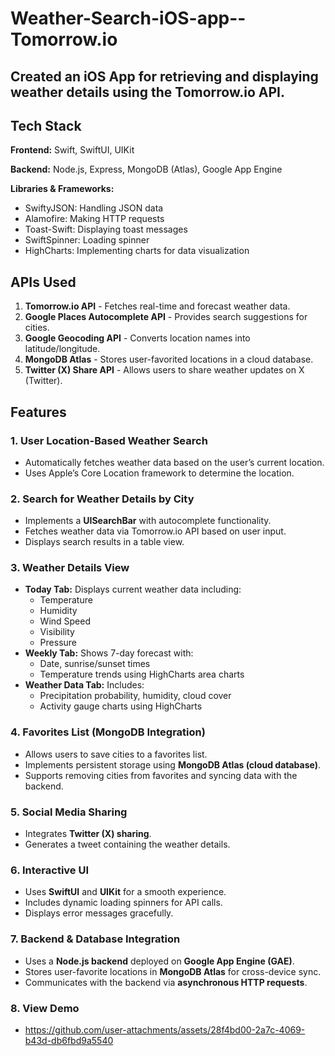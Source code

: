 # Weather-Search-iOS-app--Tomorrow.io

## Created an iOS App for retrieving and displaying weather details using the Tomorrow.io API.

## Tech Stack

**Frontend:** Swift, SwiftUI, UIKit

**Backend:** Node.js, Express, MongoDB (Atlas), Google App Engine

**Libraries & Frameworks:**
- SwiftyJSON: Handling JSON data
- Alamofire: Making HTTP requests
- Toast-Swift: Displaying toast messages
- SwiftSpinner: Loading spinner
- HighCharts: Implementing charts for data visualization

## APIs Used

1. **Tomorrow.io API** - Fetches real-time and forecast weather data.
2. **Google Places Autocomplete API** - Provides search suggestions for cities.
3. **Google Geocoding API** - Converts location names into latitude/longitude.
4. **MongoDB Atlas** - Stores user-favorited locations in a cloud database.
5. **Twitter (X) Share API** - Allows users to share weather updates on X (Twitter).

## Features

### 1. **User Location-Based Weather Search**
   - Automatically fetches weather data based on the user’s current location.
   - Uses Apple’s Core Location framework to determine the location.

### 2. **Search for Weather Details by City**
   - Implements a **UISearchBar** with autocomplete functionality.
   - Fetches weather data via Tomorrow.io API based on user input.
   - Displays search results in a table view.

### 3. **Weather Details View**
   - **Today Tab:** Displays current weather data including:
     - Temperature
     - Humidity
     - Wind Speed
     - Visibility
     - Pressure
   - **Weekly Tab:** Shows 7-day forecast with:
     - Date, sunrise/sunset times
     - Temperature trends using HighCharts area charts
   - **Weather Data Tab:** Includes:
     - Precipitation probability, humidity, cloud cover
     - Activity gauge charts using HighCharts

### 4. **Favorites List (MongoDB Integration)**
   - Allows users to save cities to a favorites list.
   - Implements persistent storage using **MongoDB Atlas (cloud database)**.
   - Supports removing cities from favorites and syncing data with the backend.

### 5. **Social Media Sharing**
   - Integrates **Twitter (X) sharing**.
   - Generates a tweet containing the weather details.

### 6. **Interactive UI**
   - Uses **SwiftUI** and **UIKit** for a smooth experience.
   - Includes dynamic loading spinners for API calls.
   - Displays error messages gracefully.

### 7. **Backend & Database Integration**
   - Uses a **Node.js backend** deployed on **Google App Engine (GAE)**.
   - Stores user-favorite locations in **MongoDB Atlas** for cross-device sync.
   - Communicates with the backend via **asynchronous HTTP requests**.
     
### 8. **View Demo**
- https://github.com/user-attachments/assets/28f4bd00-2a7c-4069-b43d-db6fbd9a5540
  
